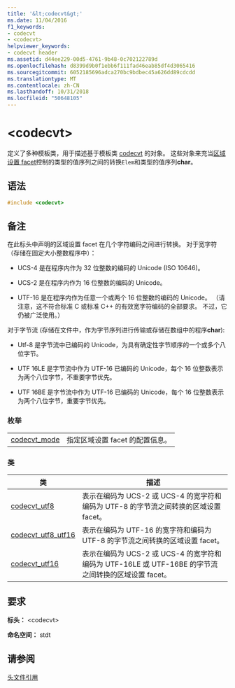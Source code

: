 ```yaml
---
title: '&lt;codecvt&gt;'
ms.date: 11/04/2016
f1_keywords:
- codecvt
- <codecvt>
helpviewer_keywords:
- codecvt header
ms.assetid: d44ee229-00d5-4761-9b48-0c702122789d
ms.openlocfilehash: d8399d9b0f1ebb6f111fad46eab85df4d3065416
ms.sourcegitcommit: 6052185696adca270bc9bdbec45a626dd89cdcdd
ms.translationtype: MT
ms.contentlocale: zh-CN
ms.lasthandoff: 10/31/2018
ms.locfileid: "50648105"
---
```

# <a name="ltcodecvtgt"></a>&lt;codecvt&gt;

定义了多种模板类，用于描述基于模板类 [codecvt](../standard-library/codecvt-class.md) 的对象。 这些对象来充当[区域设置 facet](../standard-library/locale-class.md#facet_class)控制的类型的值序列之间的转换`Elem`和类型的值序列**char**。

## <a name="syntax"></a>语法

```cpp
#include <codecvt>

```

## <a name="remarks"></a>备注

在此标头中声明的区域设置 facet 在几个字符编码之间进行转换。 对于宽字符（存储在固定大小整数程序中）：

- UCS-4 是在程序内作为 32 位整数的编码的 Unicode (ISO 10646)。

- UCS-2 是在程序内作为 16 位整数的编码的 Unicode。

- UTF-16 是在程序内作为任意一个或两个 16 位整数的编码的 Unicode。 （请注意，这不符合标准 C 或标准 C++ 的有效宽字符编码的全部要求。 不过，它仍被广泛使用。）

对于字节流 (存储在文件中，作为字节序列进行传输或存储在数组中的程序**char**):

- Utf-8 是字节流中已编码的 Unicode，为具有确定性字节顺序的一个或多个八位字节。

- UTF 16LE 是字节流中作为 UTF-16 已编码的 Unicode，每个 16 位整数表示为两个八位字节，不重要字节优先。

- UTF 16BE 是字节流中作为 UTF-16 已编码的 Unicode，每个 16 位整数表示为两个八位字节，重要字节优先。

### <a name="enumerations"></a>枚举

|||
|-|-|
|[codecvt_mode](../standard-library/codecvt-enums.md#codecvt_mode)|指定区域设置 facet 的配置信息。|

### <a name="classes"></a>类

|类|描述|
|-|-|
|[codecvt_utf8](codecvt-utf8-class.md)|表示在编码为 UCS-2 或 UCS-4 的宽字符和编码为 UTF-8 的字节流之间转换的区域设置 facet。|
|[codecvt_utf8_utf16](codecvt-utf8-utf16-class.md)|表示在编码为 UTF-16 的宽字符和编码为 UTF-8 的字节流之间转换的区域设置 facet。|
|[codecvt_utf16](codecvt-utf16-class.md)|表示在编码为 UCS-2 或 UCS-4 的宽字符和编码为 UTF-16LE 或 UTF-16BE 的字节流之间转换的区域设置 facet。|

## <a name="requirements"></a>要求

**标头：** \<codecvt>

**命名空间：** stdt

## <a name="see-also"></a>请参阅

[头文件引用](../standard-library/cpp-standard-library-header-files.md)<br/>
